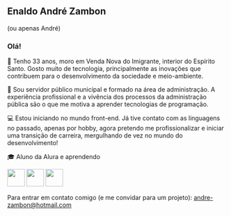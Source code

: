 ## Enaldo André Zambon 
(ou apenas André)
### Olá!

:raising_hand: Tenho 33 anos, moro em Venda Nova do Imigrante, interior do Espírito Santo. Gosto muito de tecnologia, principalmente as inovações que contribuem para o                  desenvolvimento da sociedade e meio-ambiente.

:construction_worker: Sou servidor público municipal e formado na área de administração. A experiência profissional e a vivência dos processos da administração pública                         são o que me motiva a aprender tecnologias de programação. 

:computer: Estou iniciando no mundo front-end. Já tive contato com as linguagens no passado, apenas por hobby, agora pretendo me profissionalizar e iniciar uma transição de carreira, mergulhando de vez no mundo do desenvolvimento!

:mortar_board: Aluno da Alura e aprendendo

<img src="https://cdn.jsdelivr.net/gh/devicons/devicon/icons/html5/html5-original-wordmark.svg" width="40" height="40" /> <img src="https://cdn.jsdelivr.net/gh/devicons/devicon/icons/css3/css3-original-wordmark.svg" width="40" height="40"/> <img src="https://cdn.jsdelivr.net/gh/devicons/devicon/icons/javascript/javascript-original.svg" width="40" height="40" />
          
Para entrar em contato comigo (e me convidar para um projeto): andre-zambon@hotmail.com
 
